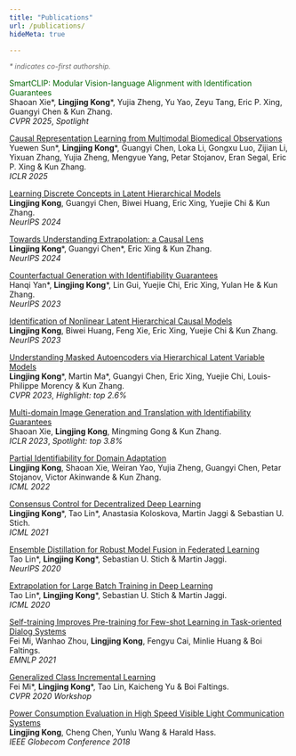```yaml
---
title: "Publications" 
url: /publications/
hideMeta: true

---
```


<!-- Add the note at the top with smaller font and subdued color -->
<p style="font-size: 0.9em; color: #666; margin-bottom: 1em;">
  <em>* indicates co-first authorship.</em>
</p>


<!-- <span style="color: darkgreen">Causal Representation Learning from Multimodal Biological Observations</span>  
Yuewen Sun*, **Lingjing Kong***, Guangyi Chen, Loka Li, Gongxu Luo, Zijian Li, Yixuan Zhang, Yujia Zheng, Mengyue Yang, Petar Stojanov, Eran Segal, Eric Xing & Kun Zhang.  
_Preprint_


<span style="color: darkgreen">A Modular Approach to Adjust Deep Neural Networks for Performativity</span>  
Berker Demirel*, **Lingjing Kong***, Kun Zhang, Theofanis Karaletsos, Celestine Mendler-Dünner & Francesco Locatello.  
_Preprint_ -->

<span style="color: darkgreen">SmartCLIP: Modular Vision-language Alignment with Identification Guarantees</span>  
Shaoan Xie*, **Lingjing Kong***, Yujia Zheng, Yu Yao, Zeyu Tang, Eric P. Xing, Guangyi Chen & Kun Zhang.  
_CVPR 2025_, _Spotlight_

<span style="color: darkgreen">[Causal Representation Learning from Multimodal Biomedical Observations](https://arxiv.org/abs/2411.06518)</span>  
Yuewen Sun*, **Lingjing Kong***, Guangyi Chen, Loka Li, Gongxu Luo, Zijian Li, Yixuan Zhang, Yujia Zheng, Mengyue Yang, Petar Stojanov, Eran Segal, Eric P. Xing & Kun Zhang.  
_ICLR 2025_

<span style="color: darkgreen">[Learning Discrete Concepts in Latent Hierarchical Models](https://arxiv.org/abs/2406.00519)</span>  
**Lingjing Kong**, Guangyi Chen, Biwei Huang, Eric Xing, Yuejie Chi & Kun Zhang.  
_NeurIPS 2024_


<span style="color: darkgreen">[Towards Understanding Extrapolation: a Causal Lens](https://arxiv.org/abs/2501.09163)</span>  
**Lingjing Kong***, Guangyi Chen*, Eric Xing & Kun Zhang.  
_NeurIPS 2024_


<span style="color: darkgreen">[Counterfactual Generation with Identifiability Guarantees](https://arxiv.org/abs/2402.15309)</span>  
Hanqi Yan*, **Lingjing Kong***, Lin Gui, Yuejie Chi, Eric Xing, Yulan He & Kun Zhang.  
_NeurIPS 2023_



<span style="color: darkgreen">[Identification of Nonlinear Latent Hierarchical Causal Models](https://arxiv.org/abs/2306.07916)</span>  
**Lingjing Kong**, Biwei Huang, Feng Xie, Eric Xing, Yuejie Chi & Kun Zhang.  
_NeurIPS 2023_



<span style="color: darkgreen">[Understanding Masked Autoencoders via Hierarchical Latent Variable Models](https://arxiv.org/abs/2306.04898)</span>  
**Lingjing Kong***, Martin Ma*, Guangyi Chen, Eric Xing, Yuejie Chi, Louis-Philippe Morency & Kun Zhang.  
_CVPR 2023_, _Highlight: top 2.6%_



<span style="color: darkgreen">[Multi-domain Image Generation and Translation with Identifiability Guarantees](https://openreview.net/pdf?id=U2g8OGONA_V)</span>  
Shaoan Xie, **Lingjing Kong**, Mingming Gong & Kun Zhang.  
_ICLR 2023_, _Spotlight: top 3.8%_



<span style="color: darkgreen">[Partial Identifiability for Domain Adaptation](https://arxiv.org/abs/2306.06510)</span>  
**Lingjing Kong**, Shaoan Xie, Weiran Yao, Yujia Zheng, Guangyi Chen, Petar Stojanov, Victor Akinwande & Kun Zhang.  
_ICML 2022_



<span style="color: darkgreen">[Consensus Control for Decentralized Deep Learning](https://arxiv.org/abs/2102.04828)</span>  
**Lingjing Kong***, Tao Lin*, Anastasia Koloskova, Martin Jaggi & Sebastian U. Stich.  
_ICML 2021_



<span style="color: darkgreen">[Ensemble Distillation for Robust Model Fusion in Federated Learning](https://arxiv.org/abs/2006.07242)</span>  
Tao Lin*, **Lingjing Kong***, Sebastian U. Stich & Martin Jaggi.  
_NeurIPS 2020_



<span style="color: darkgreen">[Extrapolation for Large Batch Training in Deep Learning](https://arxiv.org/abs/2006.05720)</span>  
Tao Lin*, **Lingjing Kong***, Sebastian U. Stich & Martin Jaggi.  
_ICML 2020_



<span style="color: darkgreen">[Self-training Improves Pre-training for Few-shot Learning in Task-oriented Dialog Systems](https://arxiv.org/abs/2108.12589)</span>  
Fei Mi, Wanhao Zhou, **Lingjing Kong**, Fengyu Cai, Minlie Huang & Boi Faltings.  
_EMNLP 2021_



<span style="color: darkgreen">[Generalized Class Incremental Learning](https://openaccess.thecvf.com/content_CVPRW_2020/papers/w15/Mi_Generalized_Class_Incremental_Learning_CVPRW_2020_paper.pdf)</span>  
Fei Mi*, **Lingjing Kong***, Tao Lin, Kaicheng Yu & Boi Faltings.  
_CVPR 2020 Workshop_



<span style="color: darkgreen">[Power Consumption Evaluation in High Speed Visible Light Communication Systems](https://ieeexplore.ieee.org/document/8647711)</span>  
**Lingjing Kong**, Cheng Chen, Yunlu Wang & Harald Hass.  
_IEEE Globecom Conference 2018_


